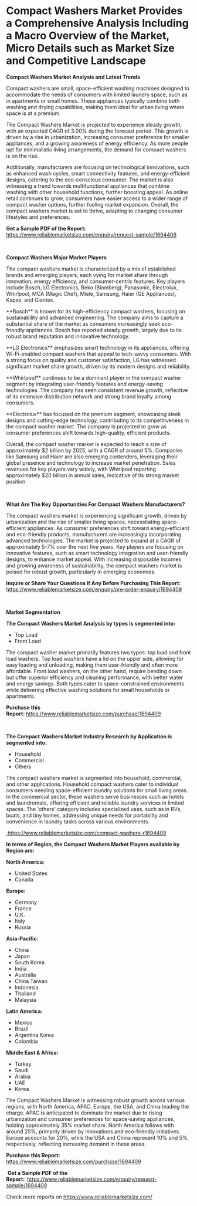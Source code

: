 <p><h1>Compact Washers Market Provides a Comprehensive Analysis Including a Macro Overview of the Market, Micro Details such as Market Size and Competitive Landscape</h1></p><p><strong>Compact Washers Market Analysis and Latest Trends</strong></p>
<p><p>Compact washers are small, space-efficient washing machines designed to accommodate the needs of consumers with limited laundry space, such as in apartments or small homes. These appliances typically combine both washing and drying capabilities, making them ideal for urban living where space is at a premium.</p><p>The Compact Washers Market is projected to experience steady growth, with an expected CAGR of 3.00% during the forecast period. This growth is driven by a rise in urbanization, increasing consumer preference for smaller appliances, and a growing awareness of energy efficiency. As more people opt for minimalistic living arrangements, the demand for compact washers is on the rise. </p><p>Additionally, manufacturers are focusing on technological innovations, such as enhanced wash cycles, smart connectivity features, and energy-efficient designs, catering to the eco-conscious consumer. The market is also witnessing a trend towards multifunctional appliances that combine washing with other household functions, further boosting appeal. As online retail continues to grow, consumers have easier access to a wider range of compact washer options, further fueling market expansion. Overall, the compact washers market is set to thrive, adapting to changing consumer lifestyles and preferences.</p></p>
<p><strong>Get a Sample PDF of the Report:&nbsp;</strong> <a href="https://www.reliablemarketsize.com/enquiry/request-sample/1694409?utm_campaign=2946&utm_medium=2&utm_source=Github&utm_content=ia&utm_term=04042025&utm_id=compact-washers">https://www.reliablemarketsize.com/enquiry/request-sample/1694409</a></p>
<p>&nbsp;</p>
<p><strong>Compact Washers Major Market Players</strong></p>
<p><p>The compact washers market is characterized by a mix of established brands and emerging players, each vying for market share through innovation, energy efficiency, and consumer-centric features. Key players include Bosch, LG Electronics, Beko (Blomberg), Panasonic, Electrolux, Whirlpool, MCA (Magic Chef), Miele, Samsung, Haier (GE Appliances), Kapas, and Giantex.</p><p>**Bosch** is known for its high-efficiency compact washers, focusing on sustainability and advanced engineering. The company aims to capture a substantial share of the market as consumers increasingly seek eco-friendly appliances. Bosch has reported steady growth, largely due to its robust brand reputation and innovative technology.</p><p>**LG Electronics** emphasizes smart technology in its appliances, offering Wi-Fi-enabled compact washers that appeal to tech-savvy consumers. With a strong focus on quality and customer satisfaction, LG has witnessed significant market share growth, driven by its modern designs and reliability.</p><p>**Whirlpool** continues to be a dominant player in the compact washer segment by integrating user-friendly features and energy-saving technologies. The company has seen consistent revenue growth, reflective of its extensive distribution network and strong brand loyalty among consumers.</p><p>**Electrolux** has focused on the premium segment, showcasing sleek designs and cutting-edge technology, contributing to its competitiveness in the compact washer market. The company is projected to grow as consumer preferences shift towards high-quality, efficient products.</p><p>Overall, the compact washer market is expected to reach a size of approximately $2 billion by 2025, with a CAGR of around 5%. Companies like Samsung and Haier are also emerging contenders, leveraging their global presence and technology to increase market penetration. Sales revenues for key players vary widely, with Whirlpool reporting approximately $20 billion in annual sales, indicative of its strong market position.</p></p>
<p>&nbsp;</p>
<p><strong>What Are The Key Opportunities For Compact Washers Manufacturers?</strong></p>
<p><p>The compact washers market is experiencing significant growth, driven by urbanization and the rise of smaller living spaces, necessitating space-efficient appliances. As consumer preferences shift toward energy-efficient and eco-friendly products, manufacturers are increasingly incorporating advanced technologies. The market is projected to expand at a CAGR of approximately 5-7% over the next five years. Key players are focusing on innovative features, such as smart technology integration and user-friendly designs, to enhance market appeal. With increasing disposable incomes and growing awareness of sustainability, the compact washers market is poised for robust growth, particularly in emerging economies.</p></p>
<p><strong>Inquire or Share Your Questions If Any Before Purchasing This Report:</strong> <a href="https://www.reliablemarketsize.com/enquiry/pre-order-enquiry/1694409?utm_campaign=2946&utm_medium=2&utm_source=Github&utm_content=ia&utm_term=04042025&utm_id=compact-washers">https://www.reliablemarketsize.com/enquiry/pre-order-enquiry/1694409</a></p>
<p>&nbsp;</p>
<p><strong>Market Segmentation</strong></p>
<p><strong>The Compact Washers Market Analysis by types is segmented into:</strong></p>
<p><ul><li>Top Load</li><li>Front Load</li></ul></p>
<p><p>The compact washer market primarily features two types: top load and front load washers. Top load washers have a lid on the upper side, allowing for easy loading and unloading, making them user-friendly and often more affordable. Front load washers, on the other hand, require bending down but offer superior efficiency and cleaning performance, with better water and energy savings. Both types cater to space-constrained environments while delivering effective washing solutions for small households or apartments.</p></p>
<p><strong>Purchase this Report:&nbsp;</strong><a href="https://www.reliablemarketsize.com/purchase/1694409?utm_campaign=2946&utm_medium=2&utm_source=Github&utm_content=ia&utm_term=04042025&utm_id=compact-washers">https://www.reliablemarketsize.com/purchase/1694409</a></p>
<p>&nbsp;</p>
<p><strong>The Compact Washers Market Industry Research by Application is segmented into:</strong></p>
<p><ul><li>Household</li><li>Commercial</li><li>Others</li></ul></p>
<p><p>The compact washers market is segmented into household, commercial, and other applications. Household compact washers cater to individual consumers needing space-efficient laundry solutions for small living areas. In the commercial sector, these washers serve businesses such as hotels and laundromats, offering efficient and reliable laundry services in limited spaces. The 'others' category includes specialized uses, such as in RVs, boats, and tiny homes, addressing unique needs for portability and convenience in laundry tasks across various environments.</p></p>
<p><a href="https://www.reliablemarketsize.com/compact-washers-r1694409?utm_campaign=2946&utm_medium=2&utm_source=Github&utm_content=ia&utm_term=04042025&utm_id=compact-washers">&nbsp;https://www.reliablemarketsize.com/compact-washers-r1694409</a></p>
<p><strong>In terms of Region, the Compact Washers Market Players available by Region are:</strong></p>
<p>
    <p> <strong> North America: </strong>
        <ul>
            <li>United States</li>
            <li>Canada</li>
        </ul>
        </p> 
    <p> <strong> Europe: </strong>
        <ul>
            <li>Germany</li>
            <li>France</li>
            <li>U.K.</li>
            <li>Italy</li>
            <li>Russia</li>
        </ul>
        </p> 
    <p> <strong> Asia-Pacific: </strong>
        <ul>
            <li>China</li>
            <li>Japan</li>
            <li>South Korea</li>
            <li>India</li>
            <li>Australia</li>
            <li>China Taiwan</li>
            <li>Indonesia</li>
            <li>Thailand</li>
            <li>Malaysia</li>
        </ul>
        </p> 
    <p> <strong> Latin America: </strong>
        <ul>
            <li>Mexico</li>
            <li>Brazil</li>
            <li>Argentina Korea</li>
            <li>Colombia</li>
        </ul>
        </p> 
    <p> <strong> Middle East & Africa: </strong>
        <ul>
            <li>Turkey</li>
            <li>Saudi</li>
            <li>Arabia</li>
            <li>UAE</li>
            <li>Korea</li>
        </ul>
    </p>
    </p>
<p><p>The Compact Washers Market is witnessing robust growth across various regions, with North America, APAC, Europe, the USA, and China leading the charge. APAC is anticipated to dominate the market due to rising urbanization and consumer preferences for space-saving appliances, holding approximately 35% market share. North America follows with around 25%, primarily driven by innovations and eco-friendly initiatives. Europe accounts for 20%, while the USA and China represent 10% and 5%, respectively, reflecting increasing demand in these areas.</p></p>
<p><strong>Purchase this Report: </strong><a href="https://www.reliablemarketsize.com/purchase/1694409?utm_campaign=2946&utm_medium=2&utm_source=Github&utm_content=ia&utm_term=04042025&utm_id=compact-washers">https://www.reliablemarketsize.com/purchase/1694409</a></p>
<p>&nbsp;<strong>Get a Sample PDF of the Report:&nbsp;&nbsp;</strong><a href="https://www.reliablemarketsize.com/enquiry/request-sample/1694409?utm_campaign=2946&utm_medium=2&utm_source=Github&utm_content=ia&utm_term=04042025&utm_id=compact-washers">https://www.reliablemarketsize.com/enquiry/request-sample/1694409</a></p>
<p><strong></strong></p>
<p>Check more reports on <a href="https://www.reliablemarketsize.com/?utm_campaign=2946&utm_medium=2&utm_source=Github&utm_content=ia&utm_term=04042025&utm_id=compact-washers">https://www.reliablemarketsize.com/</a></p>